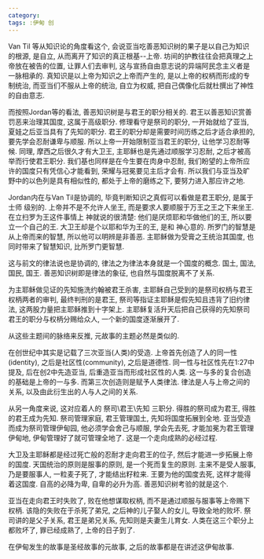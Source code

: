 ```yaml
---
category:
tags: :伊甸 创
---
```


Van Til 等从知识论的角度看这个, 会说亚当吃善恶知识树的果子是以自己为知识的根源, 是自立, 从而离开了知识的真正根基--上帝. 坊间的护教往往会把真理之上帝放在被告的位置, 让罪人们去审判, 这与宣扬自由意志说的异端阿民念主义者是一脉相承的. 真知识是以上帝为知识之上帝而产生的, 是以上帝的权柄而形成的专制统治, 而亚当们不服从上帝的统治, 自立为权威, 把自己偶像化后就杜撰出了神性的自由意志.

而按照Jordan等的看法, 善恶知识树是与君王的职分相关的. 君王以善恶知识赏善罚恶来治理其国度, 这属于高级职分. 修理看守是祭司的职分, 一开始就给了亚当,  夏娃之后亚当具有了先知的职分. 君王的职分却是需要时间历练之后才适合承担的, 要先学会忍耐谦卑与顺服. 所以上帝一开始限制亚当君王的职分, 让他学习忍耐等候. 同理, 摩西之后很久才有大卫王, 主耶稣也是先通过顺服学习忍耐, 之后才被高举而行使君王职分. 我们基也同样是在今生要在肉身中忍耐, 我们盼望的上帝所应许的国度只有凭信心才能看到, 荣耀与冠冕要见主后才会有. 所以我们与亚当及旷野中的以色列是具有相似性的, 都处于上帝的磨练之下, 要努力进入那应许之地.

Jordan内在与Van Til是协调的, 毕竟判断知识之真假可以看做是君王职分, 是属于 士师 级别的. 上帝并不是不允许人坐王, 而是要求人要顺服于万王之王之下来坐王. 在立扫罗为王这件事情上 神就说的很清楚: 他们是厌烦耶和华做他们的王, 所以要立一个自己的王. 大卫王却是个以耶和华为王的王, 是和 神心意的. 所罗门的智慧是从上帝而来的智慧, 所以他可以明辨是非善恶. 主耶稣做为受膏之王统治其国度, 也同时带来了智慧知识, 比所罗门更智慧.

这与前文的律法说也是协调的, 律法之为律法本身就是一个国度的概念. 国土, 国法, 国民, 国王. 善恶知识树即是律法的象征, 也自然与国度脱离不了关系.

为主耶稣做见证的先知施洗约翰被君王杀害, 主耶稣自己受到的是祭司权柄与君王权柄两者的审判, 最终判刑的是君王, 祭司等指证主耶稣是假先知且违背了旧约律法, 这两股力量把主耶稣推到十字架上. 主耶稣复活升天后把自己获得的先知祭司君王的职分与权柄分赐给众人, 一个新的国度逐渐展开了.

从这些主题间的脉络来反推, 元故事的主题必然是类似的.

在创世纪中其实是记载了三次亚当(人类)的受造. 上帝首先创造了人的同一性(identity), 之后是社区性(community), 之后是道德性. 同一性与社区性先在1:27中提及, 后在创2中先造亚当, 后重造亚当而形成社区性的人类. 这一与多的复合创造的基础是上帝的一与多. 而第三次创造则是赋予人类律法. 律法是人与上帝之间的关系, 以及由此衍生出的人与人之间的关系.

从另一角度来说, 这对应着人的 祭司\君王\先知 三职分. 得胜的祭司成为君王, 得胜的君王成为先知. 祭司管理家庭, 君王管理国土, 先知将国度拓展到全地. 亚当受造而成为祭司管理伊甸园, 他必须学会舍己与顺服, 学会先去死, 才能加冕为君王管理伊甸地, 伊甸管理好了就可管理全地了. 这是一个走向成熟的必经过程.

大卫及主耶稣都是经过死亡般的忍耐才走向君王的位子, 然后才能进一步拓展上帝的国度. 天国统治的原则是服事的原则, 是一个死而复生的原则. 主来不是受人服事, 乃是要服事人, 一粒麦子死了, 才能结出籽粒来. 王要为他的国度去死, 这样才能得着这国度. 自高的必降为卑, 自卑的必升为高. 善恶知识树考验的就是这个.

亚当在走向君王时失败了, 败在他想谋取权柄, 而不是通过顺服与服事等上帝赐下权柄. 该隐的失败在于杀死了弟兄, 之后神的儿子娶人的女儿, 导致全地的败坏. 祭司讲的是父子关系, 君王是弟兄关系, 先知则是夫妻生儿育女. 人类在这三个职分上都败坏了, 罪已经成熟了, 上帝的日子到了.

在伊甸发生的故事是圣经故事的元故事, 之后的故事都是在讲述这伊甸故事.
